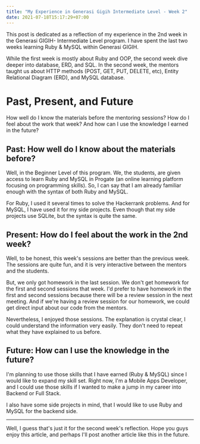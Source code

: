 ```yaml
---
title: "My Experience in Generasi Gigih Intermediate Level - Week 2"
date: 2021-07-18T15:17:29+07:00
---
```


This post is dedicated as a reflection of my experience in the 2nd week in the Generasi GIGIH- Intermediate Level program. I have spent the last two weeks learning Ruby & MySQL within Generasi GIGIH.

While the first week is mostly about Ruby and OOP, the second week dive deeper into database, ERD, and SQL. In the second week, the mentors taught us about HTTP methods (POST, GET, PUT, DELETE, etc), Entity Relational Diagram (ERD), and MySQL database.

# Past, Present, and Future

How well do I know the materials before the mentoring sessions? How do I feel about the work that week? And how can I use the knowledge I earned in the future?

## Past: How well do I know about the materials before?

Well, in the Beginner Level of this program. We, the students, are given access to learn Ruby and MySQL in Progate (an online learning platform focusing on programming skills). So, I can say that I am already familiar enough with the syntax of both Ruby and MySQL.

For Ruby, I used it several times to solve the Hackerrank problems. And for MySQL, I have used it for my side projects. Even though that my side projects use SQLite, but the syntax is quite the same.

## Present: How do I feel about the work in the 2nd week?

Well, to be honest, this week's sessions are better than the previous week. The sessions are quite fun, and it is very interactive between the mentors and the students.

But, we only got homework in the last session. We don't get homework for the first and second sessions that week. I'd prefer to have homework in the first and second sessions because there will be a review session in the next meeting. And if we're having a review session for our homework, we could get direct input about our code from the mentors.

Nevertheless, I enjoyed those sessions. The explanation is crystal clear, I could understand the information very easily. They don't need to repeat what they have explained to us before.

## Future: How can I use the knowledge in the future?

I'm planning to use those skills that I have earned (Ruby & MySQL) since I would like to expand my skill set. Right now, I'm a Mobile Apps Developer, and I could use those skills if I wanted to make a jump in my career into Backend or Full Stack.

I also have some side projects in mind, that I would like to use Ruby and MySQL for the backend side.

---

Well, I guess that's just it for the second week's reflection. Hope you guys enjoy this article, and perhaps I'll post another article like this in the future.